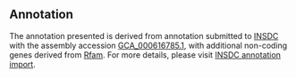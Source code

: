 

Annotation
----------

The annotation presented is derived from annotation submitted to
[INSDC](http://www.insdc.org) with the assembly accession
[GCA\_000616785.1](http://www.ebi.ac.uk/ena/data/view/GCA_000616785.1),
with additional non-coding genes derived from
[Rfam](http://rfam.xfam.org/). For more details, please visit [INSDC
annotation
import](http://ensemblgenomes.org/info/data/insdc_annotation).
